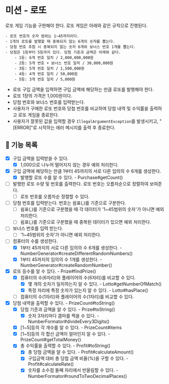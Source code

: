 # 미션 - 로또

로또 게임 기능을 구현해야 한다. 로또 게임은 아래와 같은 규칙으로 진행된다.

```
- 로또 번호의 숫자 범위는 1~45까지이다.
- 1개의 로또를 발행할 때 중복되지 않는 6개의 숫자를 뽑는다.
- 당첨 번호 추첨 시 중복되지 않는 숫자 6개와 보너스 번호 1개를 뽑는다.
- 당첨은 1등부터 5등까지 있다. 당첨 기준과 금액은 아래와 같다.
    - 1등: 6개 번호 일치 / 2,000,000,000원
    - 2등: 5개 번호 + 보너스 번호 일치 / 30,000,000원
    - 3등: 5개 번호 일치 / 1,500,000원
    - 4등: 4개 번호 일치 / 50,000원
    - 5등: 3개 번호 일치 / 5,000원
```

- 로또 구입 금액을 입력하면 구입 금액에 해당하는 만큼 로또를 발행해야 한다.
- 로또 1장의 가격은 1,000원이다.
- 당첨 번호와 보너스 번호를 입력받는다.
- 사용자가 구매한 로또 번호와 당첨 번호를 비교하여 당첨 내역 및 수익률을 출력하고 로또 게임을 종료한다.
- 사용자가 잘못된 값을 입력할 경우 `IllegalArgumentException`를 발생시키고, "[ERROR]"로 시작하는 에러 메시지를 출력 후 종료한다.

## 🚀 기능 목록
- [X] 구입 금액을 입력받을 수 있다.
  - [X] 1,000으로 나누어 떨어지지 않는 경우 예외 처리한다.
- [X] 구입 금액에 해당하는 만큼 1부터 45까지의 서로 다른 임의의 수 6개를 생성한다.
  - [X] 발행할 로또 수를 알 수 있다. - Purchase#getCount()
- [ ] 발행한 로또 수량 및 번호를 출력한다. 로또 번호는 오름차순으로 정렬하여 보여준다.
  - [ ] 로또 번호를 오름차순 정렬할 수 있다.
- [ ] 당첨 번호를 입력받는다. 번호는 쉼표(,)를 기준으로 구분한다.
  - [ ] 쉼표(,)를 기준으로 구분했을 때 각 데이터가 '1~45범위의 숫자'가 아니면 예외 처리한다.
  - [ ] 쉼표(,)를 기준으로 구분했을 때 중복된 데이터가 있으면 예외 처리한다.
- [ ] 보너스 번호를 입력 받는다.
  - [ ] '1~45범위의 숫자'가 아니면 예외 처리한다.
- [ ] 컴퓨터의 수를 생성한다. 
  - [X] 1부터 45까지의 서로 다른 임의의 수 6개를 생성한다. - NumberGenerator#createDifferentRandomNumbers()
  - [X] 1부터 45까지의 임의의 수 1개를 생성한다. - NumberGenerator#createRandomNumber()
- [X] 로또 등수를 알 수 있다. - Prize#findPrize()
  - [X] 컴퓨터의 수(6자리)와 플레이어의 수(6자리)를 비교할 수 있다. 
    - [X] 몇 개의 숫자가 일치하는지 알 수 있다. - Lotto#getNumberOfMatch()
    - [X] 특정 자리에 특정 숫자가 있는지 알 수 있다. - Lotto#hasPlace()
  - [ ] 컴퓨터의 수(1자리)와 플레이어의 수(1자리)를 비교할 수 있다.
- [X] 당첨 내역을 출력할 수 있다. - PrizeCount#toString()
  - [X] 당첨 기준과 금액을 알 수 있다. - Prize#toString()
    - [X] 숫자 3자리마다 콤마를 찍을 수 있다. - NumberFormator#divideEvery3Digits()
  - [X] [1~5]등의 각 개수를 알 수 있다. - PrizeCount#items
  - [X] [1~5]등의 각 합산 금액이 얼마인지 알 수 있다. - PrizeCount#getTotalMoney()
  - [X] 총 수익률을 출력할 수 있다. - Profit#toString()
    - [X] 총 당첨 금액을 알 수 있다. - Profit#calculateAmount()
    - [X] 구입금액 대비 총 당첨 금액 비율(%)을 구할 수 있다. - Profit#calculateRate()
    - [X] 숫자를 소수점 둘째 자리에서 반올림할 수 있다. - NumberFormator#roundToTwoDecimalPlaces()
